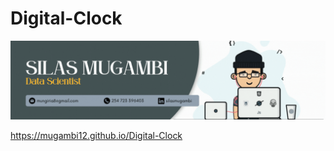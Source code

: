 # Digital-Clock

![logo](https://github.com/Mugambi12/Mugambi12/blob/master/images/Simple%20Professional.gif)

https://mugambi12.github.io/Digital-Clock

